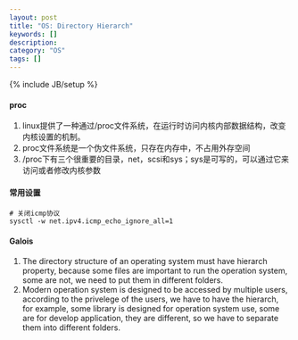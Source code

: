 ```yaml
---
layout: post
title: "OS: Directory Hierarch"
keywords: []
description: 
category: "OS"
tags: []
---
```

{% include JB/setup %}


#### proc
1. linux提供了一种通过/proc文件系统，在运行时访问内核内部数据结构，改变内核设置的机制。
2. proc文件系统是一个伪文件系统，只存在内存中，不占用外存空间 
3. /proc下有三个很重要的目录，net，scsi和sys；sys是可写的，可以通过它来访问或者修改内核参数

#### 常用设置
```shell
# 关闭icmp协议
sysctl -w net.ipv4.icmp_echo_ignore_all=1
```



#### Galois
1. The directory structure of an operating system must have hierarch
   property, because some files are important to run the operation system, some
   are not, we need to put them in different folders.
2. Modern operation system is designed to be accessed by multiple users,
   according to the privelege of the users, we have to have the hierarch, for
   example, some library is designed for operation system use, some are for
   develop application, they are different, so we have to separate them into
   different folders.
